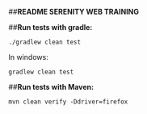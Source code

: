 
##**README SERENITY WEB TRAINING**

##**Run tests with gradle:**

```
./gradlew clean test
```

In windows:
```
gradlew clean test
```

##**Run tests with Maven:**

```
mvn clean verify -Ddriver=firefox
```

